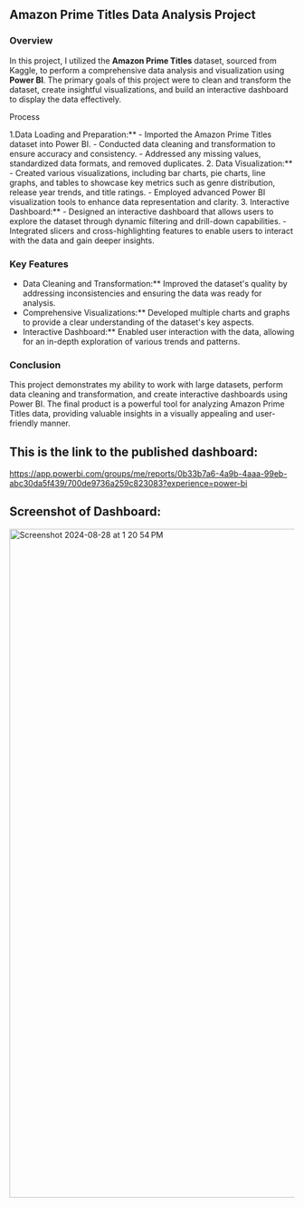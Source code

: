 ## Amazon Prime Titles Data Analysis Project

### Overview

In this project, I utilized the **Amazon Prime Titles** dataset, sourced from Kaggle, to perform a comprehensive data analysis and visualization using **Power BI**. The primary goals of this project were to clean and transform the dataset, create insightful visualizations, and build an interactive dashboard to display the data effectively.

Process

1.Data Loading and Preparation:**
    - Imported the Amazon Prime Titles dataset into Power BI.
    - Conducted data cleaning and transformation to ensure accuracy and consistency.
    - Addressed any missing values, standardized data formats, and removed duplicates.
2. Data Visualization:**
    - Created various visualizations, including bar charts, pie charts, line graphs, and tables to showcase key metrics such as genre distribution, release year trends, and title ratings.
    - Employed advanced Power BI visualization tools to enhance data representation and clarity.
3. Interactive Dashboard:**
    - Designed an interactive dashboard that allows users to explore the dataset through dynamic filtering and drill-down capabilities.
    - Integrated slicers and cross-highlighting features to enable users to interact with the data and gain deeper insights.

### Key Features

- Data Cleaning and Transformation:** Improved the dataset's quality by addressing inconsistencies and ensuring the data was ready for analysis.
- Comprehensive Visualizations:** Developed multiple charts and graphs to provide a clear understanding of the dataset's key aspects.
- Interactive Dashboard:** Enabled user interaction with the data, allowing for an in-depth exploration of various trends and patterns.

### Conclusion

This project demonstrates my ability to work with large datasets, perform data cleaning and transformation, and create interactive dashboards using Power BI. The final product is a powerful tool for analyzing Amazon Prime Titles data, providing valuable insights in a visually appealing and user-friendly manner.

## This is the link to the published dashboard:
https://app.powerbi.com/groups/me/reports/0b33b7a6-4a9b-4aaa-99eb-abc30da5f439/700de9736a259c823083?experience=power-bi

## Screenshot of Dashboard:
<img width="1179" alt="Screenshot 2024-08-28 at 1 20 54 PM" src="https://github.com/user-attachments/assets/b143f8ff-5a35-47df-ac11-7cd93e2ab3e5">


